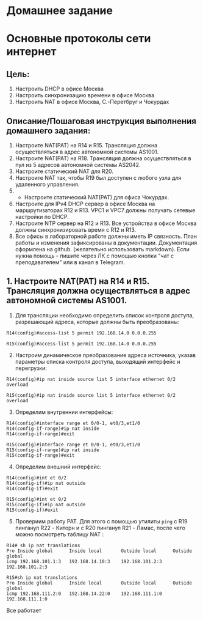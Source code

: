 # Домашнее задание
# Основные протоколы сети интернет

## Цель:
1. Настроить DHCP в офисе Москва
2. Настроить синхронизацию времени в офисе Москва
3. Настроить NAT в офисе Москва, C.-Перетбруг и Чокурдах


## Описание/Пошаговая инструкция выполнения домашнего задания:

1. Настроите NAT(PAT) на R14 и R15. Трансляция должна осуществляться в адрес автономной системы AS1001.
2. Настроите NAT(PAT) на R18. Трансляция должна осуществляться в пул из 5 адресов автономной системы AS2042.
3. Настроите статический NAT для R20.
4. Настроите NAT так, чтобы R19 был доступен с любого узла для удаленного управления.
5. *  Настроите статический NAT(PAT) для офиса Чокурдах.
6. Настроите для IPv4 DHCP сервер в офисе Москва на маршрутизаторах R12 и R13. VPC1 и VPC7 должны получать сетевые настройки по DHCP.
7. Настроите NTP сервер на R12 и R13. Все устройства в офисе Москва должны синхронизировать время с R12 и R13.
8. Все офисы в лабораторной работе должны иметь IP связность.
 План работы и изменения зафиксированы в документации.
Документация оформлена на github. (желательно использовать markdown).
Если нужна помощь - пишите через ЛК с помощью кнопки "чат с преподавателем" или в канал в Telegram.

## 1. Настроите NAT(PAT) на R14 и R15. Трансляция должна осуществляться в адрес автономной системы AS1001.

1. Для трансляции необходимо определить список контроля доступа, разрешающий адреса, которые должны быть преобразованы:
```
R14(config)#access-list 5 permit 192.168.14.0 0.0.0.255
```
```
R15(config)#access-list 5 permit 192.168.14.0 0.0.0.255
```
2. Настроим динамическое преобразование адреса источника, указав параметры списка контроля доступа, выходящий интерфейс и перегрузки:
```
R14(config)#ip nat inside source list 5 interface ethernet 0/2 overload
```
```
R15(config)#ip nat inside source list 5 interface ethernet 0/2 overload
```

3. Определим внутреннии интерфейсы:
```
R14(config)#interface range et 0/0-1, et0/3,et1/0
R14(config-if-range)#ip nat inside
R14(config-if-range)#exit
```
```
R15(config)#interface range et 0/0-1, et0/3,et1/0
R15(config-if-range)#ip nat inside
R15(config-if-range)#exit
```
4. Определим внешний интерфейс:

```
R14(config)#int et 0/2
R14(config-if)#ip nat outside
R14(config-if)#exit
```
```
R15(config)#int et 0/2
R15(config-if)#ip nat outside
R15(config-if)#exit
```

5. Провериим работу PAT. Для этого с помощью утилиты ```ping``` с R19 пинганул R22 - Киторн и с R20 пинганул R21 - Ламас, после чего можно посмотреть таблицу NAT :
```
R14# sh ip nat translations
Pro Inside global      Inside local       Outside local      Outside global
icmp 192.168.101.1:3   192.168.14.10:3    192.168.101.2:3    192.168.101.2:3
```
```
R15#sh ip nat translations
Pro Inside global      Inside local       Outside local      Outside global
icmp 192.168.111.2:0   192.168.14.22:0    192.168.111.1:0    192.168.111.1:0

```
Все работает